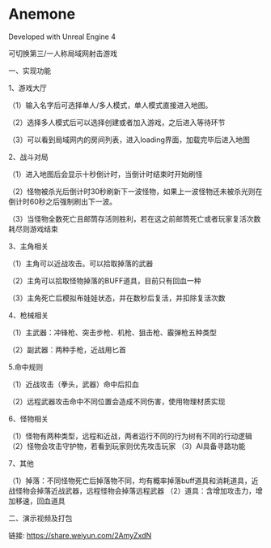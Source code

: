 # Anemone

Developed with Unreal Engine 4


可切换第三/一人称局域网射击游戏 

一、实现功能

1、游戏大厅

（1）输入名字后可选择单人/多人模式，单人模式直接进入地图。

（2）选择多人模式后可以选择创建或者加入游戏，之后进入等待环节

（3）可以看到局域网内的房间列表，进入loading界面，加载完毕后进入地图

2、战斗对局

（1）进入地图后会显示十秒倒计时，当倒计时结束时开始刷怪

（2）怪物被杀光后倒计时30秒刷新下一波怪物，如果上一波怪物还未被杀光则在倒计时60秒之后强制刷出下一波。

（3）当怪物全数死亡且邮筒存活则胜利，若在这之前邮筒死亡或者玩家复活次数耗尽则游戏结束

3、主角相关

（1）主角可以近战攻击。可以拾取掉落的武器

（2）主角可以拾取怪物掉落的BUFF道具，目前只有回血一种

（3）主角死亡后模拟布娃娃状态，并在数秒后复活，并扣除复活次数

4、枪械相关

（1）主武器：冲锋枪、突击步枪、机枪、狙击枪、霰弹枪五种类型

（2）副武器：两种手枪，近战用匕首

5.命中规则

（1）近战攻击（拳头，武器）命中后扣血

（2）远程武器攻击命中不同位置会造成不同伤害，使用物理材质实现

6、怪物相关

（1）怪物有两种类型，远程和近战，两者运行不同的行为树有不同的行动逻辑 （2）怪物会攻击守护物，若看到玩家则优先攻击玩家 （3）AI具备寻路功能

7、其他

（1）掉落：不同怪物死亡后掉落物不同，均有概率掉落buff道具和消耗道具，近战怪物会掉落近战武器，远程怪物会掉落远程武器 （2）道具：含增加攻击力，增加移速，回血道具

二、演示视频及打包

链接: https://share.weiyun.com/2AmyZxdN
